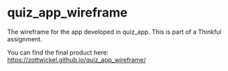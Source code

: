 # quiz_app_wireframe
The wireframe for the app developed in quiz_app. This is part of a Thinkful assignment.

You can find the final product here: https://zottwickel.github.io/quiz_app_wireframe/
